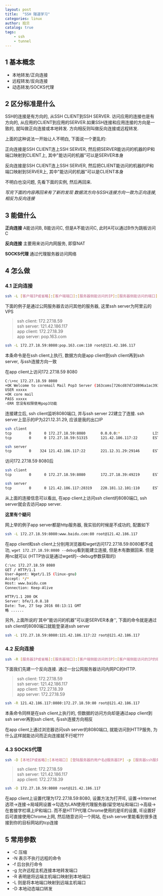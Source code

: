 ```yaml
---
layout: post
title:  "SSH 隧道学习"
categories: linux
author: 拾贝
catalog: true
tags:  
    - ssh 
    - tunnel
---
```



## 1 基本概念

- 本地转发/正向连接
- 远程转发/反向连接
- 动态转发/SOCKS代理

## 2 区分标准是什么

SSH的连接是有方向的, 从SSH CLIENT到SSH SERVER. 访问应用的连接也是有方向的, 从应用的CLIENT到应用的SERVER.如果SSH连接和应用连接的方向是一致的, 就叫做正向连接或本地转发. 方向相反则叫做反向连接或远程转发. 

上面的这种说法一开始让人不明白, 下面说一个更乱的:

正向连接是SSH CLIENT连上SSH SERVER, 然后把SERVER能访问的机器的IP和端口映射到CLIENT上, 其中"能访问的机器"可以是SERVER本身

反向连接是SSH CLIENT连上SSH SERVER, 然后把CLIENT能访问的机器的IP和端口映射到SERVER上, 其中"能访问的机器"可以是CLIENT本身

不明白也没问题, 先看下面的实例, 然后再回来.

*写完下面的内容再回来有了新的发现*
*数据流方向与SSH连接方向一致为正向连接, 相反为反向连接*


## 3 能做什么

**正向连接** A能访问B, B能访问C, 但是A不能访问C, 此时A可以通过B作为跳板访问C

**反向连接** 主要用来访问内网服务, 即穿NAT

**SOCKS代理** 通过代理服务器访问网络

## 4 怎么做

### 4.1 正向连接

``` bash
ssh -L [客户端IP或省略]:[客户端端口]:[服务器侧能访问的IP]:[服务器侧能访问的端口] [登陆服务器的用户名@服务器IP] -p [服务器ssh服务端口（默认22）]
```

下面的例子是通过公网服务器去访问其他的服务器, 这里ssh server为阿里云的VPS

> ssh client: 172.27.18.59 <br />
  ssh server: 121.42.186.117 <br />
  app client: 172.27.18.39 <br />
  app server: pop.163.com <br />

``` bash
ssh -L 172.27.18.59:8080:pop.163.com:110 root@121.42.186.117
```

本条命令是在ssh client上执行, 数据方向是app client到ssh client再到ssh server, 与ssh连接方向一致

在app client上访问172.27.18.59 8080

``` bash
C:\>nc 172.27.18.59 8080
+OK Welcome to coremail Mail Pop3 Server (163coms[726cd87d72d896a1ac393507346040fas])
USER xxxxx
+OK core mail
PASS xxxxx
-ERR 您没有权限使用pop3功能
```

连接建立后, ssh client监听8080端口, 并与ssh server 22建立了连接. ssh server上显示的IP为221.12.31.29, 应该是我的出口IP
``` bash
ssh client
tcp        0      0 172.27.18.59:8080       0.0.0.0:*               LISTEN
tcp        0      0 172.27.18.59:51315      121.42.186.117:22       ESTABLISHED

ssh server
tcp        0    324 121.42.186.117:22       221.12.31.29:29146      ESTABLISHED
```

访问172.27.18.59 8080后
``` bash
ssh client
tcp        0      0 172.27.18.59:8080       172.27.18.39:49219      ESTABLISHED

ssh server
tcp        0      0 121.42.186.117:28319    220.181.12.101:110      ESTABLISHED

```
从上面的连接信息可以看出, 在app client上访问ssh client的8080端口, ssh server就会去访问app server. 


**这里有个疑问**

网上举的例子app server都是http服务器, 我实验的时候是不成功的, 配置如下

``` bash
ssh -L 172.27.18.59:8080:www.baidu.com:80 root@121.42.186.117
```

在app client和ssh client上分别用浏览器和wget访问172.27.18.59:8080都不成功, `wget 172.27.18.59:8080 --debug`看到能建立连接, 但是木有数据回来. 但是用nc就可以 (HTTP协议是通过wget的--debug参数获取的)

``` bash
C:\nc 172.27.18.59 8080
GET / HTTP/1.1
User-Agent: Wget/1.15 (linux-gnu)
Accept: */*
Host: www.baidu.com
Connection: Keep-Alive

HTTP/1.1 200 OK
Server: bfe/1.0.8.18
Date: Tue, 27 Sep 2016 08:13:11 GMT
略 ......
```

另外, 上面所说的'其中"能访问的机器"可以是SERVER本身'', 下面的命令就是通过ssh client的8080端口就能登录进ssh server

``` bash
ssh -L 172.27.18.59:8080:121.42.186.117:22 root@121.42.186.117
```

### 4.2 反向连接

``` bash
ssh -R [服务器IP或省略]:[服务器端口]:[客户端侧能访问的IP]:[客户端侧能访问的IP的端口] [登陆服务器的用户名@服务器IP] -p [服务器ssh服务端口（默认22）]
```

下面我们先建一个反向连接. 通过一台公网服务器访问内网PC的HTTP. 

> ssh client: 172.27.18.59 <br />
  ssh server: 121.42.186.117 <br />
  app client: 172.27.18.39 <br />
  app server: 172.27.18.59 <br />

``` bash
ssh -R 121.42.186.117:8080:172.27.18.59:80 root@121.42.186.117
```

本条命令同样是在ssh client上执行的, 但数据的访问方向却是通过app client到ssh server再到ssh client, 与ssh连接方向相反

在app client上通过浏览器访问ssh server的8080端口, 就能访问到HTTP服务, 为什么这样就能访问而正向连接就不行呢???

### 4.3 SOCKS代理

``` bash
ssh -D [本地IP或省略]:[本地端口] [登陆服务器的用户名@服务器IP] -p [服务器ssh服务端口（默认22）]
```

> ssh client: 172.27.18.59 <br />
  ssh server: 121.42.186.117 <br />
  app client: 172.27.18.39 <br />

``` bash
ssh -D 172.27.18.59:8080 root@121.42.186.117
```

在app client上设置代理为172.27.18.59:8080, 设置方法为打开IE, 设置->Internet选项->连接->局域网设置->勾选为LAN使用代理服务器(留空地址和端口)->高级->在套接字栏填上IP和端口. 而不是HTTP代理.Chrome使用的是IE的设置, IE设置好后可直接使用Chrome上网,  然后随意访问一个网站, 在ssh server里能看到很多连接到你的目标网站的tcp连接

## 5 常用参数
- -C 压缩
- -N 表示不执行远程的命令
- -f 后台执行命令
- -g 允许远程主机连接本地转发端口
- -R 表明是将远端主机端口映射到本地端口
- -L 则是将本地端口映射到远端主机端口
- -D 本地动态端口转发


